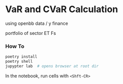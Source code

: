 # VaR and CVaR Calculation

using openbb data / y finance

portfolio of sector ET Fs

### How To

```bash
poetry install
poetry shell
jupypter lab  # opens browser at root dir
```

In the notebook, run cells with `<Shft-CR>`
